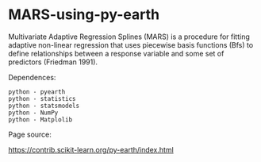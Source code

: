 # MARS-using-py-earth

Multivariate Adaptive Regression Splines (MARS) is a procedure for fitting adaptive non-linear regression that uses piecewise basis functions (Bfs) to define relationships between a response variable and some set of predictors (Friedman 1991).


Dependences:
    
    python - pyearth
    python - statistics
    python - statsmodels
    python - NumPy
    python - Matplolib


Page source:

 https://contrib.scikit-learn.org/py-earth/index.html

